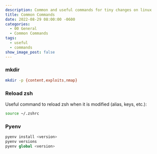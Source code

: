 ```yaml
---
description: Common and useful commands for tiny changes on linux
title: Common Commands
date: 2022-08-29 08:00:00 -0600
categories:
  - 00 General
  - Common Commands
tags:
  - useful
  - commands
show_image_post: false
---
```


### mkdir
```bash
mkdir -p {content,exploits,nmap}
```
### Reload zsh
Useful command to reload zsh when it is modified (alias, keys, etc.):
```bash
source ~/.zshrc
```
### Pyenv
```python
pyenv install <version>
pyenv versions
pyenv global <version>
```

